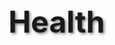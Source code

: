 # Health
<!DOCTYPE html>
<html lang="fr">
<head>
    <meta charset="UTF-8">
    <meta name="viewport" content="width=device-width, initial-scale=1.0">
    <title>santé et sécurité.com</title>
    <style>
        :root {
            --primary-color: #2980b9;
            --secondary-color: #27ae60;
            --accent-color: #c0392b;
            --text-color: #333;
            --header-bg-color: linear-gradient(to right, #7b4397, #dc2430);
        }

        body {
            font-family: 'Montserrat', sans-serif;
            margin: 0;
            padding: 0;
            background-color: #f5f5f5;
            color: var(--text-color);
        }

        header {
            background: var(--header-bg-color);
            color: #fff;
            padding: 20px;
            text-align: center;
            width: 100%;
            position: relative;
        }

        h1 {
            margin: 0;
            font-size: 48px;
            font-family: 'Satisfy', cursive;
            text-shadow: 2px 2px 4px rgba(0, 0, 0, 0.5);
        }

        .menu-toggle {
            cursor: pointer;
            font-size: 24px;
            position: absolute;
            left: 20px;
            top: 20px;
            z-index: 10;
            color: #fff;
        }

        nav {
            background-color: white;
            padding: 15px;
            border-radius: 5px;
            box-shadow: 0 0 10px rgba(0, 0, 0, 0.1);
            position: fixed;
            left: 20px;
            top: 100px;
            width: 200px;
            z-index: 10;
            transform: translateX(-100%);
            transition: transform 0.3s ease;
        }

        nav.show {
            transform: translateX(0);
        }

        nav a {
            display: block;
            margin: 10px 0;
            text-decoration: none;
            color: var(--primary-color);
            font-weight: bold;
        }

        .container {
            max-width: 800px;
            margin: 20px auto;
            background-color: white;
            padding: 20px;
            border-radius: 5px;
            box-shadow: 0 0 10px rgba(0, 0, 0, 0.1);
        }

        label {
            display: block;
            margin-bottom: 10px;
        }

        input[type="number"], input[type="date"], input[type="email"], input[type="password"] {
            width: 100%;
            padding: 10px;
            border: 1px solid #ccc;
            border-radius: 4px;
            box-sizing: border-box;
            margin-bottom: 20px;
        }

        button {
            background-color: var(--secondary-color);
            color: white;
            padding: 10px 20px;
            border: none;
            border-radius: 4px;
            cursor: pointer;
            display: block;
            margin: 0 auto;
        }

        button:hover {
            background-color: var(--accent-color);
        }

        .advice {
            margin-top: 20px;
            font-size: 16px;
            color: var(--text-color);
        }

        .warning {
            color: red;
        }

        .result {
            margin-top: 20px;
            padding: 10px;
            border: 1px solid #ccc;
            background-color: #f9f9f9;
        }

        .hidden {
            display: none;
        }
    </style>
    <link href="https://fonts.googleapis.com/css2?family=Montserrat:wght@400;700&family=Satisfy&display=swap" rel="stylesheet">
</head>
<body>

<header>
    <div class="menu-toggle" onclick="toggleMenu()">&#9776;</div>
    <h1>s<span style="color:var(--secondary-color)">a</span>n<span style="color:var(--accent-color)">t</span><span style="color:var(--primary-color)">é</span> et sécurité<span style="color:var(--secondary-color)">.c</span>om</h1>
</header>

<nav id="menu"></nav>

<div id="accueil" class="container">
    <h1>Bienvenue sur santé et sécurité.com</h1>
    <p>Nous sommes heureux de vous accueillir sur notre site. Ici, vous trouverez des ressources précieuses pour vous aider à prendre soin de votre santé et bien-être.</p>
    <p>Pour nous contacter :</p>
    <p>Email : <a href="mailto:kalomboplamsdy@gmail.com">kalomboplamsdy@gmail.com</a></p>
    <p>Téléphone : <a href="tel:+243820814400">+243 820 814 400</a></p>
</div>

<div id="signup" class="container">
    <h1>Créer un Compte</h1>
    <label for="signupEmail">Email :</label>
    <input type="email" id="signupEmail" required>
    <label for="signupPassword">Mot de passe :</label>
    <input type="password" id="signupPassword" required>
    <button onclick="createAccount()">Créer un Compte</button>
    <div id="signupResult"></div>
</div>

<div id="cycle" class="container">
    <h1>Calculateur de Cycle Menstruel</h1>
    <label for="lastPeriod">Dernier jour de vos règles :</label>
    <input type="date" id="lastPeriod">
    <label for="cycleLength">Durée de votre cycle (jours) :</label>
    <input type="number" id="cycleLength" value="28" min="21" max="35">
    <button onclick="calculateCycle()">Calculer</button>
    <div id="cycleResult"></div>
</div>

<div id="imc" class="container">
    <h1>Calcul de l'Indice de Masse Corporelle</h1>
    <label for="height">Taille (m) :</label>
    <input type="number" id="height" step="0.01" required>
    <label for="weight">Poids (kg) :</label>
    <input type="number" id="weight" step="0.1" required>
    <button onclick="calculateBMI()">Calculer l'IMC</button>
    <div id="imcResult"></div>
    <div id="healthAdvice" class="advice"></div>
</div>

<!-- Nouvelle section pour Symptômes et Maladies -->
<div id="symptomes" class="container">
    <h1>Choisissez vos Symptômes</h1>
    <p>Sélectionnez au moins 6 symptômes :</p>
    <form id="symptomForm">
        <div>
            <label><input type="checkbox" class="symptom" value="Fièvre"> Fièvre</label><br>
            <label><input type="checkbox" class="symptom" value="Toux"> Toux</label><br>
            <label><input type="checkbox" class="symptom" value="Fatigue"> Fatigue</label><br>
            <label><input type="checkbox" class="symptom" value="Douleurs musculaires"> Douleurs musculaires</label><br>
            <label><input type="checkbox" class="symptom" value="Maux de tête"> Maux de tête</label><br>
            <label><input type="checkbox" class="symptom" value="Essoufflement"> Essoufflement</label><br>
            <label><input type="checkbox" class="symptom" value="Nausées"> Nausées</label><br>
            <label><input type="checkbox" class="symptom" value="Diarrhée"> Diarrhée</label><br>
            <label><input type="checkbox" class="symptom" value="Douleur thoracique"> Douleur thoracique</label><br>
            <label><input type="checkbox" class="symptom" value="Démangeaisons"> Démangeaisons</label><br>
            <label><input type="checkbox" class="symptom" value="Rougeurs"> Rougeurs</label><br>
            <label><input type="checkbox" class="symptom" value="Perte de poids"> Perte de poids</label><br>
            <label><input type="checkbox" class="symptom" value="Troubles du sommeil"> Troubles du sommeil</label><br>
            <label><input type="checkbox" class="symptom" value="Engourdissement"> Engourdissement</label><br>
            <label><input type="checkbox" class="symptom" value="Rougeur des yeux"> Rougeur des yeux</label><br>
            <label><input type="checkbox" class="symptom" value="Crampe abdominale"> Crampe abdominale</label><br>
            <label><input type="checkbox" class="symptom" value="Irritabilité"> Irritabilité</label><br>
            <label><input type="checkbox" class="symptom" value="Vomissements"> Vomissements</label><br>
            <label><input type="checkbox" class="symptom" value="Frissons"> Frissons</label><br>
            <label><input type="checkbox" class="symptom" value="Saignement rectal"> Saignement rectal</label><br>
            <label><input type="checkbox" class="symptom" value="Douleur abdominale"> Douleur abdominale</label><br>
            <label><input type="checkbox" class="symptom" value="Perte d'appétit"> Perte d'appétit</label><br>
            <label><input type="checkbox" class="symptom" value="Hypertension"> Hypertension</label><br>
        </div>
        <button type="submit">Soumettre</button>
    </form>
    <div id="result" class="result hidden"></div>
</div>
<script>
    const sections = [
        { id: 'accueil', name: 'Accueil' },
        { id: 'signup', name: 'Créer un Compte' },
        { id: 'cycle', name: 'Calcul de Cycle Menstruel' },
        { id: 'imc', name: "Calcul de l'IMC" },
        { id: 'symptomes', name: 'Symptômes et Maladies' }
    ];

    function generateMenu() {
        const menu = document.getElementById('menu');
        sections.forEach(section => {
            const link = document.createElement('a');
            link.href = `#${section.id}`;
            link.textContent = section.name;
            menu.appendChild(link);
        });
    }

    window.onload = function() {
        generateMenu();
        const userEmail = localStorage.getItem('userEmail');
        if (userEmail) {
            document.getElementById('signup').style.display = 'none';
            document.getElementById('accueil').innerHTML += `<p>Bienvenue, ${userEmail} !</p>`;
        }
    };

    function toggleMenu() {
        const menu = document.getElementById('menu');
        menu.classList.toggle('show');
    }

    function createAccount() {
        const email = document.getElementById('signupEmail').value;
        const password = document.getElementById('signupPassword').value;

        if (!email || !password) {
            document.getElementById('signupResult').innerHTML = "Veuillez remplir tous les champs.";
            return;
        }

        localStorage.setItem('userEmail', email);
        localStorage.setItem('userPassword', password);

        document.getElementById('signupResult').innerHTML = "Compte créé avec succès ! Vous êtes maintenant connecté.";
    }

    function calculateCycle() {
        const lastPeriod = new Date(document.getElementById('lastPeriod').value);
        const cycleLength = parseInt(document.getElementById('cycleLength').value);
        const ovulationDay = lastPeriod.getDate() + (cycleLength - 14);
        const nextPeriodStart = new Date(lastPeriod);
        nextPeriodStart.setDate(lastPeriod.getDate() + cycleLength);

        const ovulationStart = new Date(nextPeriodStart);
        ovulationStart.setDate(ovulationDay - 1);
        const ovulationEnd = new Date(ovulationStart);
        ovulationEnd.setDate(ovulationStart.getDate() + 2);

        const safeDaysStart = new Date(ovulationStart);
        safeDaysStart.setDate(ovulationStart.getDate() - 4);
        const safeDaysEnd = new Date(ovulationEnd);
        safeDaysEnd.setDate(ovulationEnd.getDate() + 1);

        const girlDaysStart = new Date(ovulationStart);
        girlDaysStart.setDate(ovulationStart.getDate() - 1);
        const girlDaysEnd = new Date(ovulationStart);
        girlDaysEnd.setDate(ovulationStart.getDate() + 1);

        const boyDaysStart = new Date(ovulationEnd);
        boyDaysStart.setDate(ovulationEnd.getDate() - 1);
        const boyDaysEnd = new Date(ovulationEnd);
        boyDaysEnd.setDate(ovulationEnd.getDate() + 1);

        const resultDiv = document.getElementById('cycleResult');
        resultDiv.innerHTML = `
            <h3>Résultats :</h3>
            <p><strong>Prochain jour de règles :</strong> ${nextPeriodStart.toLocaleDateString()}</p>
            <p><strong>Jours d'ovulation :</strong> ${ovulationStart.toLocaleDateString()} à ${ovulationEnd.toLocaleDateString()}</p>
            <p><strong>Jours à éviter pour tomber enceinte :</strong> ${safeDaysStart.toLocaleDateString()} à ${safeDaysEnd.toLocaleDateString()}</p>
            <h4>Pour concevoir :</h4>
            <p><strong>Une fille :</strong> Avoir des rapports entre le ${girlDaysStart.toLocaleDateString()} et le ${girlDaysEnd.toLocaleDateString()}.</p>
            <p><strong>Un garçon :</strong> Avoir des rapports entre le ${boyDaysStart.toLocaleDateString()} et le ${boyDaysEnd.toLocaleDateString()}.</p>
        `;
    }

    function calculateBMI() {
        const height = parseFloat(document.getElementById("height").value);
        const weight = parseFloat(document.getElementById("weight").value);
        
        if (isNaN(height) || isNaN(weight) || height <= 0 || weight <= 0) {
            document.getElementById("imcResult").innerHTML = "Veuillez saisir des valeurs valides.";
            return;
        }

        const bmi = weight / (height * height);
        let bmiStatus;
        let healthAdvice = "";

        if (bmi < 18.5) {
            bmiStatus = "Vous êtes en sous-poids.";
            healthAdvice = "Il est conseillé d'augmenter votre apport calorique. Consommez des aliments riches en nutriments et envisagez de consulter un professionnel de la santé.";
        } else if (bmi < 25) {
            bmiStatus = "Votre poids est normal.";
            healthAdvice = "Continuez à maintenir une alimentation équilibrée et à faire de l'exercice régulièrement.";
        } else if (bmi < 30) {
            bmiStatus = "Vous êtes en surpoids.";
            healthAdvice = "Considérez une alimentation équilibrée et un programme d'exercice. Consultez un nutritionniste pour des conseils personnalisés.";
        } else {
            bmiStatus = "Vous êtes obèse.";
            healthAdvice = "Il est fortement recommandé de consulter un professionnel de la santé pour élaborer un plan de gestion du poids adapté.";
        }

        document.getElementById("imcResult").innerHTML = "Votre IMC est de " + bmi.toFixed(2) + ". " + bmiStatus;
        document.getElementById("healthAdvice").innerHTML = healthAdvice;
    }

    // Script du programme Symptômes et Maladies
    const symptomsToConditions = {
        "Fièvre": ["Grippe", "Infection urinaire", "Typhoïde", "Paludisme", "Coronavirus"],
        "Toux": ["Grippe", "Asthme", "Infection virale", "Coronavirus"],
        "Fatigue": ["Dépression", "Anémie", "Insuffisance cardiaque", "Diabète"],
        "Douleurs musculaires": ["Grippe", "Fibromyalgie"],
        "Maux de tête": ["Dépression", "Migraine"],
        "Essoufflement": ["Asthme", "Insuffisance cardiaque"],
        "Nausées": ["Infection virale", "Pancréatite", "Typhoïde"],
        "Diarrhée": ["Maladie de Crohn", "Infection urinaire", "Typhoïde"],
        "Douleur thoracique": ["Maladie coronarienne", "Anxiété"],
        "Démangeaisons": ["Allergies", "Eczéma"],
        "Rougeurs": ["Allergies", "Psoriasis"],
        "Perte de poids": ["Diabète de type 2", "Cancer", "Hypertension"],
        "Troubles du sommeil": ["Dépression", "Anxiété"],
        "Engourdissement": ["Sclérose en plaques", "Diabète de type 2"],
        "Rougeur des yeux": ["Conjonctivite", "Allergies"],
        "Crampe abdominale": ["Maladie de Crohn", "Syndrome du côlon irritable", "Typhoïde", "Appendicite"],
        "Irritabilité": ["Dépression", "Anxiété"],
        "Vomissements": ["Infection virale", "Typhoïde", "Appendicite"],
        "Frissons": ["Grippe", "Paludisme", "Typhoïde"],
        "Saignement rectal": ["Hémorroïdes", "Maladie inflammatoire de l'intestin"]
    };

    document.getElementById('symptomForm').onsubmit = function(event) {
        event.preventDefault();

        const selectedSymptoms = Array.from(document.querySelectorAll('.symptom:checked')).map(el => el.value);

                if (selectedSymptoms.length < 6) {
            alert("Veuillez sélectionner au moins 6 symptômes.");
            return;
        }

        const conditions = new Set();
        selectedSymptoms.forEach(symptom => {
            if (symptomsToConditions[symptom]) {
                symptomsToConditions[symptom].forEach(condition => conditions.add(condition));
            }
        });

        const mostLikelyCondition = [...conditions][0]; // Prendre la première condition comme la plus probable
        const advice = `La maladie ayant le plus de probabilité est ${mostLikelyCondition}. En cas de symptômes persistants, il est conseillé de consulter un professionnel de santé.`;

        const resultDiv = document.getElementById('result');
        resultDiv.classList.remove('hidden');
        resultDiv.innerHTML = `<h3>Conditions possibles :</h3><p>${Array.from(conditions).join(', ')}</p><p class="advice">${advice}</p>`;
    };
</script>

</body>
</html>

